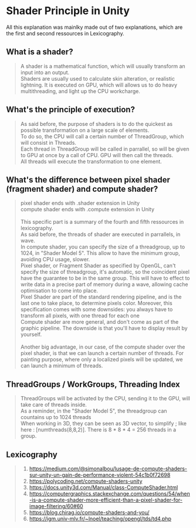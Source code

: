 # Shader Principle in Unity

All this explanation was mainlky made out of two explanations, which are the first and second ressources in Lexicography.

## What is a shader?
> A shader is a mathematical function, which will usually transform an input into an output.<br />
> Shaders are usually used to calculate skin alteration, or realistic lightning.
> It is executed on GPU, which will allows us to do heavy multithreading, and light up the CPU workcharge.

## What's the principle of execution?
> As said before, the purpose of shaders is to do the quickest as possible transformation on a large scale of elements.<br />
> To do so, the CPU will call a certain number of ThreadGroup, which will consist in Threads.<br />
> Each thread in ThreadGroup will be called in parrallel, so will be given to GPU at once by a call of CPU.
> GPU will then call the threads.<br />
> All threads will execute the transformation to one element.

## What's the difference between pixel shader (fragment shader) and compute shader?
> pixel shader ends with .shader extension in Unity<br />
> compute shader ends with .compute extension in Unity<br />
> <br />
> This specific part is a summary of the fourth and fifth ressources in lexicography.<br />
> As said before, the threads of shader are executed in parrallels, in wave.<br />
> In compute shader, you can specify the size of a threadgroup, up to 1024, in "Shader Model 5". This allow to have the
> minimum group, avoiding CPU usage, slower.<br />
> Pixel shader, or Fragment Shader as specified by OpenGL, can't specify the size of threadgroup, it's automatic,
> so the coincident pixel have the guarantee to be in the same group. This will have to effect to write data in a
> precise part of memory during a wave, allowing cache optimisation to come into place.<br />
> Pixel Shader are part of the standard rendering pipeline, and is the last one to take place, to determine pixels color.
> Moreover, this specification comes with some downsides: you always have to transform all pixels, with one thread for each one<br />
> Compute shader are more general, and don't come as part of the graphic pipeline. The downside is that you'll have to
> display result by yourself.<br /><br />
> Another big advantage, in our case, of the compute shader over the pixel shader, is that we can launch a certain number
> of threads. For painting purpose, where only a localized pixels will be updated, we can launch a minimum of threads.

## ThreadGroups / WorkGroups, Threading Index
> ThreadGroups will be activated by the CPU, sending it to the GPU, will take care of threads inside.<br />
> As a reminder, in the "Shader Model 5", the threadgroup can countains up to 1024 threads<br />
> When working in 3D, they can be seen as 3D vector, to simplify ; like here : [numthreads(8,8,2)].
> There is 8 * 8 * 4 = 256 threads in a group.

## Lexicography
> 1.  https://medium.com/@simonalbou/lusage-de-compute-shaders-sur-unity-un-gain-de-performance-violent-54c1b0f72698
> 2.  https://polycoding.net/compute-shaders-unity
> 3.  https://docs.unity3d.com/Manual/class-ComputeShader.html
> 4.  https://computergraphics.stackexchange.com/questions/54/when-is-a-compute-shader-more-efficient-than-a-pixel-shader-for-image-filtering/60#60
> 5.  https://blog.chirag.io/compute-shaders-and-you/
> 6.  https://igm.univ-mlv.fr/~lnoel/teaching/opengl/tds/td4.php
